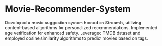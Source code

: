 # Movie-Recommender-System
Developed a movie suggestion system hosted on Streamlit, utilizing content-based algorithms for personalized recommendations. Implemented age verification for enhanced safety. Leveraged TMDB dataset and employed cosine similarity algorithms to predict movies based on tags.
